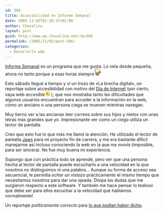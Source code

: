 ```yaml
---
id: 566
title: Accesibilidad en Informe Semanal
date: 2005-11-02T02:28:37+02:00
author: Chavalina
layout: post
guid: http://www.wp.chavalina.net/?p=566
permalink: /2005/11/02/post-566/
categories:
  - Desarrollo web
---
```

<a href="http://www.rtve.es/tve/informa/informesemanal/index.php" target="_blank">Informe Semanal</a> es un programa que me gusta. Lo veía desde pequeña, ahora no tanto porque a esas horas siempre![cerveza](/imagenes/emoticonos/cerveza.gif) 

Este sábado llegué a tiempo y vi un trozo de «La brecha digital», un reportaje sobre accesibilidad con motivo del <a href="http://www.diadeinternet.es/" target="_blank">Día de Internet</a> (por cierto, vaya web _accesible_![emo](/imagenes/emoticonos/confuso.gif) ), que nos mostraba tanto las dificultades que algunos usuarios encuentran para acceder a la información en la web, cómo un anciano o una persona ciega se mueven mientras navegan.

Muy tierno ver a las ancianas leer correos sobre sus hijos y nietos con unas letras más grandes que yo. Impresionante ver como un ciego utiliza un lector de pantalla.

Creo que esto fue lo que más me llamó la atención. He utilizado el lector de pantalla <a href="http://www.freedomscientific.com/fs_products/software_jaws.asp" target="_blank">Jaws</a> para mi proyecto fin de carrera, y me era bastante difícil manejarme así incluso conociendo la web en la que _me movía_ (imposible, para ser sincera). No fue muy buena mi experiencia.

Supongo que con práctica todo se aprende, pero ver que una persona hecha al lector de pantalla puede escucharlo a una velocidad en la que nosotros no distinguimos ni una palabra… Aunque su forma de acceso sea secuencial, le permitía _echar un vistazo_ prácticamente el mismo tiempo que necesitamos nosotros para dar una ojeada. Disipa las dudas que me surgieron respecto a este software. Y también me hace pensar lo _tedioso_ que debe ser para ellos escuchar a la velocidad que hablamos normalmente!

Un reportaje _políticamente correcto_ para <a href="http://usalo.blogspot.com/2005/05/ayuntamientos-accesibles-en-el-2015.html" target="_blank">lo que podían haber dicho</a>.